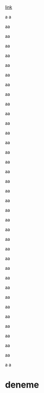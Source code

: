 [link](#deneme)

a
a

aa

aa

aa

aa

aa

aa

aa

aa

aa

aa

aa

aa

aa

aa

aa

aa

aa

aa

aa

aa

aa

aa

aa

aa

aa

aa

aa

aa

aa

aa

aa

aa

aa

aa

aa

a
a

# deneme

